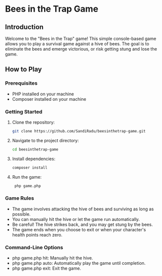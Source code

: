 # Bees in the Trap Game

## Introduction

Welcome to the "Bees in the Trap" game! This simple console-based game allows you to play a survival game against a hive of bees. The goal is to eliminate the bees and emerge victorious, or risk getting stung and lose the game.

## How to Play

### Prerequisites

- PHP installed on your machine
- Composer installed on your machine

### Getting Started

1. Clone the repository:

   ```bash
   git clone https://github.com/SandiRadu/beesinthetrap-game.git

2. Navigate to the project directory:

   ```bash
   cd beesinthetrap-game

3. Install dependencies:

   ```bash
   composer install

4. Run the game:
  
   ```bash
    php game.php

### Game Rules

- The game involves attacking the hive of bees and surviving as long as possible.
- You can manually hit the hive or let the game run automatically.
- Be careful! The hive strikes back, and you may get stung by the bees.
- The game ends when you choose to exit or when your character's health points reach zero.

### Command-Line Options

- php game.php hit: Manually hit the hive.
- php game.php auto: Automatically play the game until completion.
- php game.php exit: Exit the game.

